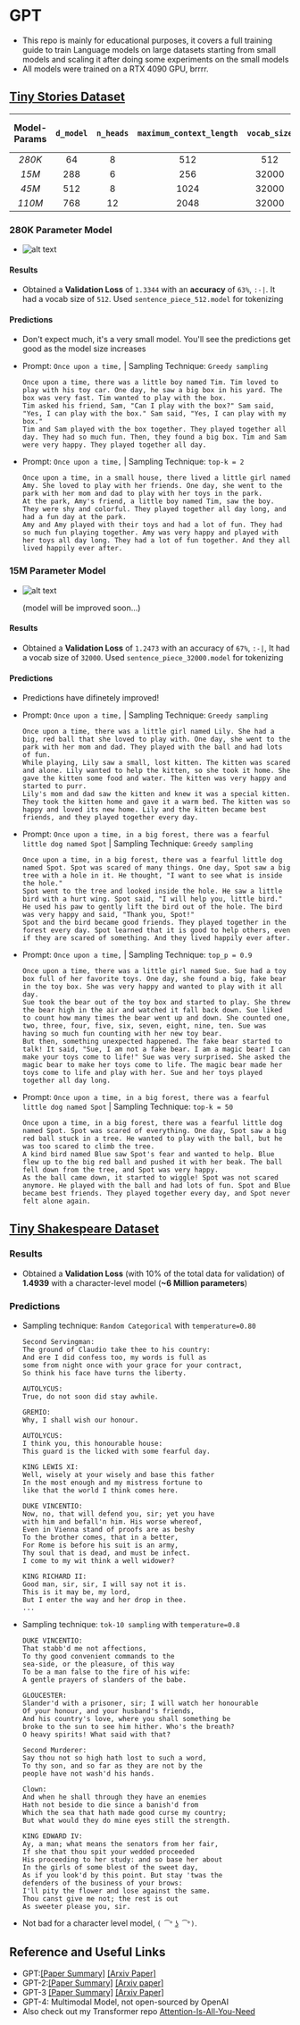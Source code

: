 # GPT
* This repo is mainly for educational purposes, it covers a full training guide to train Language models on large datasets starting from small models and scaling it after doing some experiments on the small models
* All models were trained on a RTX 4090 GPU, brrrr.

## [Tiny Stories Dataset](https://huggingface.co/datasets/roneneldan/TinyStories)

| Model-Params       |`d_model`| `n_heads`  | `maximum_context_length` | `vocab_size` | Estimated Validation Loss   |
| :-------------:    |:-------:|:----------:|:------------------------:|:------------:|:-------------------------:  |
| *280K*             |   64    |     8      |           512            |      512     |      **1.3344**             |
| *15M*              |   288   |     6      |           256            |     32000    |      **1.2373**             |
| *45M*              |   512   |     8      |           1024           |     32000    |      **TODO**               |
| *110M*             |   768   |     12     |           2048           |     32000    |      **TODO**               |

### 280K Parameter Model
* ![alt text](images/image.png)
#### Results
* Obtained a **Validation Loss** of `1.3344` with an **accuracy** of `63%`, `:‑|`. It had a vocab size of `512`. Used `sentence_piece_512.model` for tokenizing

#### Predictions
* Don't expect much, it's a very small model. You'll see the predictions get good as the model size increases
* Prompt: `Once upon a time,` | Sampling Technique: `Greedy sampling`

    ```
    Once upon a time, there was a little boy named Tim. Tim loved to play with his toy car. One day, he saw a big box in his yard. The box was very fast. Tim wanted to play with the box.
    Tim asked his friend, Sam, "Can I play with the box?" Sam said, "Yes, I can play with the box." Sam said, "Yes, I can play with my box."
    Tim and Sam played with the box together. They played together all day. They had so much fun. Then, they found a big box. Tim and Sam were very happy. They played together all day.
    ```
* Prompt: `Once upon a time,` | Sampling Technique: `top-k = 2`

    ```
    Once upon a time, in a small house, there lived a little girl named Amy. She loved to play with her friends. One day, she went to the park with her mom and dad to play with her toys in the park.
    At the park, Amy's friend, a little boy named Tim, saw the boy. They were shy and colorful. They played together all day long, and had a fun day at the park.
    Amy and Amy played with their toys and had a lot of fun. They had so much fun playing together. Amy was very happy and played with her toys all day long. They had a lot of fun together. And they all lived happily ever after.
    ```

### 15M Parameter Model
* ![alt text](images/image1.png)

    (model will be improved soon...)

#### Results
* Obtained a **Validation Loss** of `1.2473` with an accuracy of `67%`, `:-|`,
It had a vocab size of `32000`. Used `sentence_piece_32000.model` for tokenizing

#### Predictions
* Predictions have difinetely improved!
* Prompt: `Once upon a time,` | Sampling Technique: `Greedy sampling`

    ```
    Once upon a time, there was a little girl named Lily. She had a big, red ball that she loved to play with. One day, she went to the park with her mom and dad. They played with the ball and had lots of fun.
    While playing, Lily saw a small, lost kitten. The kitten was scared and alone. Lily wanted to help the kitten, so she took it home. She gave the kitten some food and water. The kitten was very happy and started to purr.
    Lily's mom and dad saw the kitten and knew it was a special kitten. They took the kitten home and gave it a warm bed. The kitten was so happy and loved its new home. Lily and the kitten became best friends, and they played together every day.
    ```
* Prompt: `Once upon a time, in a big forest, there was a fearful little dog named Spot` | Sampling Technique: `Greedy sampling`
    ```
    Once upon a time, in a big forest, there was a fearful little dog named Spot. Spot was scared of many things. One day, Spot saw a big tree with a hole in it. He thought, "I want to see what is inside the hole."
    Spot went to the tree and looked inside the hole. He saw a little bird with a hurt wing. Spot said, "I will help you, little bird." He used his paw to gently lift the bird out of the hole. The bird was very happy and said, "Thank you, Spot!"
    Spot and the bird became good friends. They played together in the forest every day. Spot learned that it is good to help others, even if they are scared of something. And they lived happily ever after.
    ```
* Prompt: `Once upon a time,` | Sampling Technique: `top_p = 0.9`

    ```
    Once upon a time, there was a little girl named Sue. Sue had a toy box full of her favorite toys. One day, she found a big, fake bear in the toy box. She was very happy and wanted to play with it all day.
    Sue took the bear out of the toy box and started to play. She threw the bear high in the air and watched it fall back down. Sue liked to count how many times the bear went up and down. She counted one, two, three, four, five, six, seven, eight, nine, ten. Sue was having so much fun counting with her new toy bear.
    But then, something unexpected happened. The fake bear started to talk! It said, "Sue, I am not a fake bear. I am a magic bear! I can make your toys come to life!" Sue was very surprised. She asked the magic bear to make her toys come to life. The magic bear made her toys come to life and play with her. Sue and her toys played together all day long.
    ```
* Prompt: `Once upon a time, in a big forest, there was a fearful little dog named Spot` | Sampling Technique: `top-k = 50`
    ```
    Once upon a time, in a big forest, there was a fearful little dog named Spot. Spot was scared of everything. One day, Spot saw a big red ball stuck in a tree. He wanted to play with the ball, but he was too scared to climb the tree.
    A kind bird named Blue saw Spot's fear and wanted to help. Blue flew up to the big red ball and pushed it with her beak. The ball fell down from the tree, and Spot was very happy.
    As the ball came down, it started to wiggle! Spot was not scared anymore. He played with the ball and had lots of fun. Spot and Blue became best friends. They played together every day, and Spot never felt alone again.
    ```

## [Tiny Shakespeare Dataset](https://homl.info/shakespeare)
### Results
* Obtained a **Validation Loss** (with 10% of the total data for validation) of **1.4939** with a character-level model (**~6 Million parameters**)

### Predictions
* Sampling technique: `Random Categorical` with `temperature=0.80`
    ```
    Second Servingman:
    The ground of Claudio take thee to his country:
    And ere I did confess too, my words is full as
    some from night once with your grace for your contract,
    So think his face have turns the liberty.

    AUTOLYCUS:
    True, do not soon did stay awhile.

    GREMIO:
    Why, I shall wish our honour.

    AUTOLYCUS:
    I think you, this honourable house:
    This guard is the licked with some fearful day.

    KING LEWIS XI:
    Well, wisely at your wisely and base this father
    In the most enough and my mistress fortune to
    like that the world I think comes here.

    DUKE VINCENTIO:
    Now, no, that will defend you, sir; yet you have
    with him and befall'n him. His worse whereof,
    Even in Vienna stand of proofs are as beshy
    To the brother comes, that in a better,
    For Rome is before his suit is an army,
    Thy soul that is dead, and must be infect.
    I come to my wit think a well widower?

    KING RICHARD II:
    Good man, sir, sir, I will say not it is.
    This is it may be, my lord,
    But I enter the way and her drop in thee.
    ...
    ```

* Sampling technique: `tok-10 sampling` with `temperature=0.8`
    ```
    DUKE VINCENTIO:
    That stabb'd me not affections,
    To thy good convenient commands to the
    sea-side, or the pleasure, of this way
    To be a man false to the fire of his wife:
    A gentle prayers of slanders of the babe.

    GLOUCESTER:
    Slander'd with a prisoner, sir; I will watch her honourable
    Of your honour, and your husband's friends,
    And his country's love, where you shall something be
    broke to the sun to see him hither. Who's the breath?
    O heavy spirits! What said with that?

    Second Murderer:
    Say thou not so high hath lost to such a word,
    To thy son, and so far as they are not by the
    people have not wash'd his hands.

    Clown:
    And when he shall through they have an enemies
    Hath not beside to die since a banish'd from
    Which the sea that hath made good curse my country;
    But what would they do mine eyes still the strength.

    KING EDWARD IV:
    Ay, a man; what means the senators from her fair,
    If she that thou spit your wedded proceeded
    His proceeding to her study: and so base her about
    In the girls of some blest of the sweet day,
    As if you look'd by this point. But stay 'twas the
    defenders of the business of your brows:
    I'll pity the flower and lose against the same.
    Thou canst give me not; the rest is out
    As sweeter please you, sir.
    ```
* Not bad for a character level model, `( ͡° ͜ʖ ͡°)`.

## Reference and Useful Links
* GPT:[[Paper Summary]](https://colab.research.google.com/drive/1d4BmKVoNGREQR2j2yv9lHORrcWS4eLgl#scrollTo=AP2x1jC9-319) [[Arxiv Paper]](https://s3-us-west-2.amazonaws.com/openai-assets/research-covers/language-unsupervised/language_understanding_paper.pdf)
* GPT-2:[[Paper Summary]](https://colab.research.google.com/drive/1d4BmKVoNGREQR2j2yv9lHORrcWS4eLgl#scrollTo=yHOofcd8Jajj) [[Arxiv paper]](https://d4mucfpksywv.cloudfront.net/better-language-models/language-models.pdf)
* GPT-3 [[Paper Summary]](https://colab.research.google.com/drive/1d4BmKVoNGREQR2j2yv9lHORrcWS4eLgl#scrollTo=mlHE3Xmjo290) [[Arxiv Paper]](https://arxiv.org/pdf/2005.14165.pdf)
* GPT-4: Multimodal Model, not open-sourced by OpenAI
* Also check out my Transformer repo [Attention-Is-All-You-Need](https://github.com/VachanVY/Attention-Is-All-You-Need)
